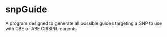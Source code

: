 # snpGuide
A program designed to generate all possible guides targeting a SNP to use with CBE or ABE CRISPR reagents
